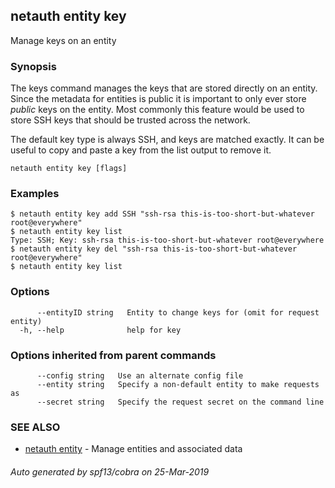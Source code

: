 ## netauth entity key

Manage keys on an entity

### Synopsis



The keys command manages the keys that are stored directly on an
entity.  Since the metadata for entities is public it is important to
only ever store *public* keys on the entity.  Most commonly this
feature would be used to store SSH keys that should be trusted across
the network.

The default key type is always SSH, and keys are matched exactly.  It
can be useful to copy and paste a key from the list output to remove
it.

```
netauth entity key [flags]
```

### Examples

```
$ netauth entity key add SSH "ssh-rsa this-is-too-short-but-whatever root@everywhere"
$ netauth entity key list
Type: SSH; Key: ssh-rsa this-is-too-short-but-whatever root@everywhere
$ netauth entity key del "ssh-rsa this-is-too-short-but-whatever root@everywhere"
$ netauth entity key list

```

### Options

```
      --entityID string   Entity to change keys for (omit for request entity)
  -h, --help              help for key
```

### Options inherited from parent commands

```
      --config string   Use an alternate config file
      --entity string   Specify a non-default entity to make requests as
      --secret string   Specify the request secret on the command line
```

### SEE ALSO

* [netauth entity](netauth_entity.md)	 - Manage entities and associated data

###### Auto generated by spf13/cobra on 25-Mar-2019
